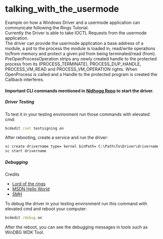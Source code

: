 # talking_with_the_usermode

Example on how a Windows Driver and a usermode application can communicate following the Rings Tutorial. <br>
Currently the Driver is able to take IOCTL Requests from the usermode application. <br> 
The driver can provide the usermode application a base address of a module, a pid to the process the module is loaded in, read/write operations to/from memory and protect a given pid from being terminated/read (from).
PreOpenProcessOperation strips any newly created handle to the protected process from its (PROCESS_TERMINATE), PROCESS_DUP_HANDLE, PROCESS_VM_READ and PROCESS_VM_OPERATION rights. When OpenProcess is called and a Handle to the protected program is created the Callback interferes.


#### Important CLI commands mentioned in [Nidhogg Repo](https://github.com/Idov31/Nidhogg) to start the driver.

##### Driver Testing

To test it in your testing environment run those commands with elevated cmd:

```cmd
bcdedit /set testsigning on
```

After rebooting, create a service and run the driver:

```cmd
sc create drivername type= kernel binPath= C:\Path\To\Driver\drivername.sys
sc start drivername
```

##### Debugging

Credits <br>
- [Lord of the rings](https://idov31.github.io/2022/07/14/lord-of-the-ring0-p1.html)
- [MSDN Hello World](https://learn.microsoft.com/en-us/windows-hardware/drivers/gettingstarted/writing-a-very-small-kmdf--driver)
- [SMH](https://github.com/ContionMig/Simple-Millin-Kernel)

To debug the driver in your testing environment run this command with elevated cmd and reboot your computer:

```cmd
bcdedit /debug on
```

After the reboot, you can see the debugging messages in tools such as WinDBG WDK Tool.

